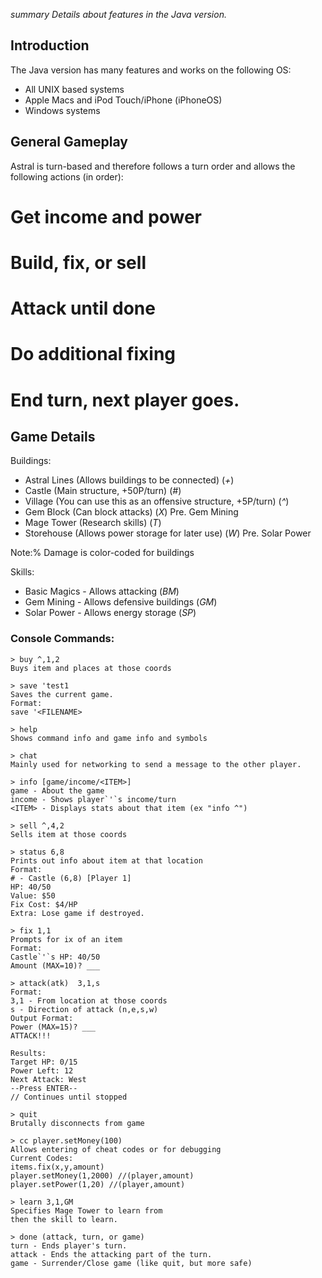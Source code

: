 *summary Details about features in the Java version.*

## Introduction 

The Java version has many features and works on the following OS:
  * All UNIX based systems
  * Apple Macs and iPod Touch/iPhone (iPhoneOS)
  * Windows systems



## General Gameplay

Astral is turn-based and therefore follows a turn order and allows the following actions (in order):
  # Get income and power
  # Build, fix, or sell
  # Attack until done
  # Do additional fixing
  # End turn, next player goes.



## Game Details

Buildings:
  * Astral Lines (Allows buildings to be connected) (*+*)
  * Castle (Main structure, +50P/turn) (*#*)
  * Village (You can use this as an offensive structure, +5P/turn) (*^*)
  * Gem Block (Can block attacks) (*X*) Pre. Gem Mining
  * Mage Tower (Research skills) (*T*)
  * Storehouse (Allows power storage for later use) (*W*) Pre. Solar Power
 
Note:% Damage is color-coded for buildings

Skills:
  * Basic Magics - Allows attacking (*BM*)
  * Gem Mining - Allows defensive buildings (*GM*)
  * Solar Power - Allows energy storage (*SP*)


### Console Commands:

```
> buy ^,1,2
Buys item and places at those coords

> save 'test1
Saves the current game.
Format:
save '<FILENAME>

> help
Shows command info and game info and symbols

> chat
Mainly used for networking to send a message to the other player. 

> info [game/income/<ITEM>]
game - About the game
income - Shows player`'`s income/turn
<ITEM> - Displays stats about that item (ex "info ^")

> sell ^,4,2
Sells item at those coords

> status 6,8
Prints out info about item at that location
Format:
# - Castle (6,8) [Player 1]
HP: 40/50
Value: $50
Fix Cost: $4/HP
Extra: Lose game if destroyed.

> fix 1,1
Prompts for ix of an item
Format:
Castle`'`s HP: 40/50
Amount (MAX=10)? ___

> attack(atk)  3,1,s
Format:
3,1 - From location at those coords
s - Direction of attack (n,e,s,w)
Output Format:
Power (MAX=15)? ___
ATTACK!!!

Results:
Target HP: 0/15
Power Left: 12
Next Attack: West
--Press ENTER--
// Continues until stopped

> quit
Brutally disconnects from game

> cc player.setMoney(100)
Allows entering of cheat codes or for debugging
Current Codes:
items.fix(x,y,amount)
player.setMoney(1,2000) //(player,amount)
player.setPower(1,20) //(player,amount)

> learn 3,1,GM
Specifies Mage Tower to learn from
then the skill to learn.

> done (attack, turn, or game)
turn - Ends player's turn.
attack - Ends the attacking part of the turn.
game - Surrender/Close game (like quit, but more safe)
```
